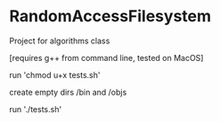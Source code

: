 # RandomAccessFilesystem

Project for algorithms class

[requires g++ from command line, tested on MacOS]

run 'chmod u+x tests.sh'

create empty dirs /bin and /objs

run './tests.sh'

